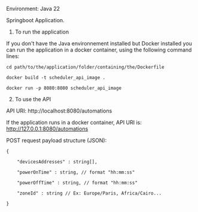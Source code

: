 Environment: Java 22

Springboot Application.


1. To run the application

If you don't have the Java environnement installed but Docker installed you can run the application in a docker container, using the following command lines:

    cd path/to/the/application/folder/containing/the/Dockerfile

    docker build -t scheduler_api_image .

    docker run -p 8080:8080 scheduler_api_image


2. To use the API

API URI: http://localhost:8080/automations

If the application runs in a docker container, API URI is: http://127.0.0.1:8080/automations

POST request payload structure (JSON):

    {
    
        "devicesAddresses" : string[],
    
        "powerOnTime" : string, // format "hh:mm:ss" 
        
        "powerOffTime" : string, // format "hh:mm:ss"
        
        "zoneId" : string // Ex: Europe/Paris, Africa/Cairo...
    
    }
